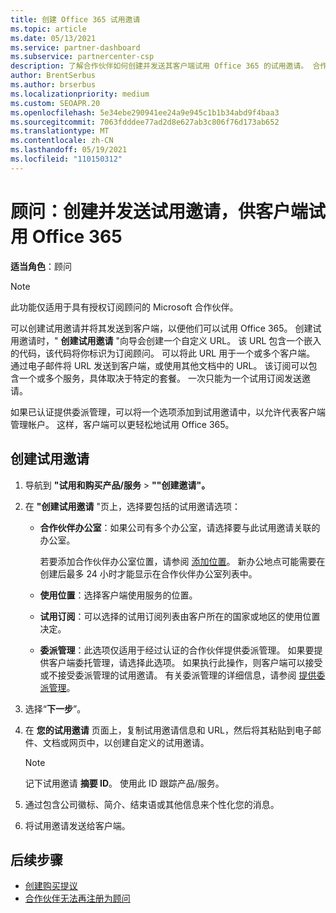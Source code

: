 ```yaml
---
title: 创建 Office 365 试用邀请
ms.topic: article
ms.date: 05/13/2021
ms.service: partner-dashboard
ms.subservice: partnercenter-csp
description: 了解合作伙伴如何创建并发送其客户端试用 Office 365 的试用邀请。 合作伙伴大部分是授权订阅顾问。
author: BrentSerbus
ms.author: brserbus
ms.localizationpriority: medium
ms.custom: SEOAPR.20
ms.openlocfilehash: 5e34ebe290941ee24a9e945c1b1b34abd9f4baa3
ms.sourcegitcommit: 7063fdddee77ad2d8e627ab3c806f76d173ab652
ms.translationtype: MT
ms.contentlocale: zh-CN
ms.lasthandoff: 05/19/2021
ms.locfileid: "110150312"
---
```

# <a name="advisors-create-and-send-a-trial-invitation-for-clients-to-try-office-365"></a>顾问：创建并发送试用邀请，供客户端试用 Office 365


**适当角色**：顾问

> [!NOTE]
> 此功能仅适用于具有授权订阅顾问的 Microsoft 合作伙伴。

可以创建试用邀请并将其发送到客户端，以便他们可以试用 Office 365。 创建试用邀请时，" **创建试用邀请** "向导会创建一个自定义 URL。 该 URL 包含一个嵌入的代码，该代码将你标识为订阅顾问。 可以将此 URL 用于一个或多个客户端。 通过电子邮件将 URL 发送到客户端，或使用其他文档中的 URL。 该订阅可以包含一个或多个服务，具体取决于特定的套餐。 一次只能为一个试用订阅发送邀请。

如果已认证提供委派管理，可以将一个选项添加到试用邀请中，以允许代表客户端管理帐户。 这样，客户端可以更轻松地试用 Office 365。

## <a name="to-create-a-trial-invitation"></a>创建试用邀请

1. 导航到 **"试用和购买产品/服务**  >  **""创建邀请"。**

2. 在 **"创建试用邀请** "页上，选择要包括的试用邀请选项：

    - **合作伙伴办公室**：如果公司有多个办公室，请选择要与此试用邀请关联的办公室。

        若要添加合作伙伴办公室位置，请参阅 [添加位置](manage-locations.md)。 新办公地点可能需要在创建后最多 24 小时才能显示在合作伙伴办公室列表中。

    - **使用位置**：选择客户端使用服务的位置。
    - **试用订阅**：可以选择的试用订阅列表由客户所在的国家或地区的使用位置决定。
    - **委派管理**：此选项仅适用于经过认证的合作伙伴提供委派管理。 如果要提供客户端委托管理，请选择此选项。 如果执行此操作，则客户端可以接受或不接受委派管理的试用邀请。 有关委派管理的详细信息，请参阅 [提供委派管理](customers-revoke-admin-privileges.md)。

3. 选择“**下一步**”。

4. 在 **您的试用邀请** 页面上，复制试用邀请信息和 URL，然后将其粘贴到电子邮件、文档或网页中，以创建自定义的试用邀请。

    > [!NOTE]
    > 记下试用邀请 **摘要 ID**。 使用此 ID 跟踪产品/服务。

5. 通过包含公司徽标、简介、结束语或其他信息来个性化您的消息。

6. 将试用邀请发送给客户端。

## <a name="next-steps"></a>后续步骤

- [创建购买提议](advisor-create-a-purchase-offer.md)
- [合作伙伴无法再注册为顾问](advisors-no-csp.md)
